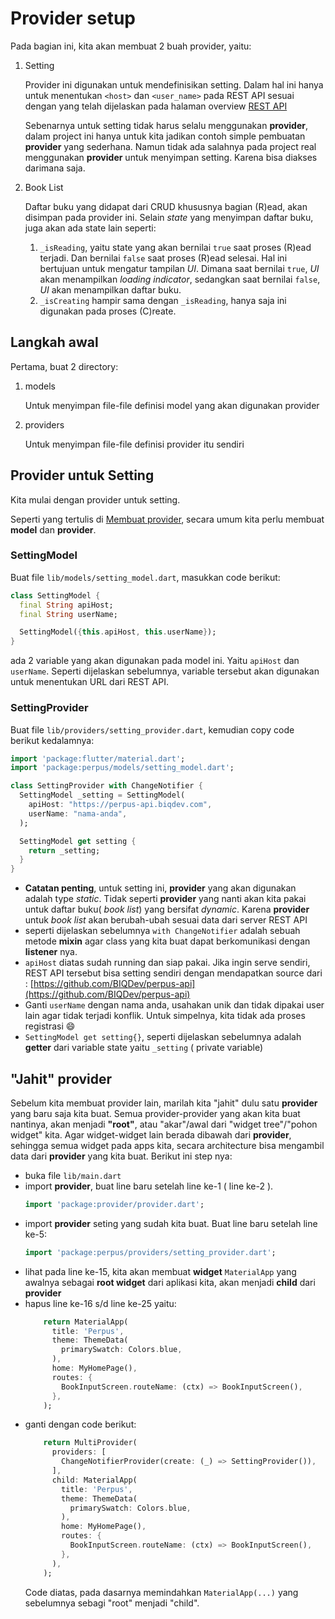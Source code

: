 # Provider setup
Pada bagian ini, kita akan membuat 2 buah provider, yaitu:

1. Setting

    Provider ini digunakan untuk mendefinisikan setting. Dalam hal ini hanya untuk menentukan `<host>` dan `<user_name>` pada REST API sesuai dengan yang telah dijelaskan pada halaman overview [REST API](overview.md#rest-api)
    
    Sebenarnya untuk setting tidak harus selalu menggunakan **provider**, dalam project ini hanya untuk kita jadikan contoh simple pembuatan **provider** yang sederhana. Namun tidak ada salahnya pada project real menggunakan **provider** untuk menyimpan setting. Karena bisa diakses darimana saja.

1. Book List

    Daftar buku yang didapat dari CRUD khususnya bagian (R)ead, akan disimpan pada provider ini. Selain *state* yang menyimpan daftar buku, juga akan ada state lain seperti:
    
    1. `_isReading`, yaitu state yang akan bernilai `true` saat proses (R)ead terjadi. Dan bernilai `false` saat proses (R)ead selesai. Hal ini bertujuan untuk mengatur tampilan *UI*. Dimana  saat bernilai `true`, *UI* akan menampilkan *loading indicator*, sedangkan saat bernilai `false`, *UI* akan menampilkan daftar buku.
    2. `_isCreating` hampir sama dengan `_isReading`, hanya saja ini digunakan pada proses (C)reate.
    
## Langkah awal

Pertama, buat 2 directory:

1. models

    Untuk menyimpan file-file definisi model yang akan digunakan provider
    
2. providers

    Untuk menyimpan file-file definisi provider itu sendiri
    
## Provider untuk Setting

Kita mulai dengan provider untuk setting.

Seperti yang tertulis di [Membuat provider](provider.md#membuat-provider), secara umum kita perlu membuat **model** dan **provider**.

### SettingModel

Buat file `lib/models/setting_model.dart`, masukkan code berikut:

```dart linenums="1"
class SettingModel {
  final String apiHost;
  final String userName;

  SettingModel({this.apiHost, this.userName});
}

```

ada 2 variable yang akan digunakan pada model ini. Yaitu `apiHost` dan `userName`. Seperti dijelaskan sebelumnya, variable tersebut akan digunakan untuk menentukan URL dari REST API.

### SettingProvider

Buat file `lib/providers/setting_provider.dart`, kemudian copy code berikut kedalamnya:

```dart linenums="1"
import 'package:flutter/material.dart';
import 'package:perpus/models/setting_model.dart';

class SettingProvider with ChangeNotifier {
  SettingModel _setting = SettingModel(
    apiHost: "https://perpus-api.biqdev.com",
    userName: "nama-anda",
  );

  SettingModel get setting {
    return _setting;
  }
}
```

- **Catatan penting**, untuk setting ini, **provider** yang akan digunakan adalah type *static*. Tidak seperti **provider** yang nanti akan kita pakai untuk daftar buku( *book list*) yang bersifat *dynamic*. Karena **provider** untuk *book list* akan berubah-ubah sesuai data dari server REST API
- seperti dijelaskan sebelumnya `with ChangeNotifier` adalah sebuah metode **mixin** agar class yang kita buat dapat berkomunikasi dengan **listener** nya.
- `apiHost` diatas sudah running dan siap pakai. Jika ingin serve sendiri, REST API tersebut bisa setting sendiri dengan mendapatkan source dari : [https://github.com/BIQDev/perpus-api](https://github.com/BIQDev/perpus-api)
- Ganti `userName` dengan nama anda, usahakan unik dan tidak dipakai user lain agar tidak terjadi konflik. Untuk simpelnya, kita tidak ada proses registrasi :smile:
- `SettingModel get setting{}`, seperti dijelaskan sebelumnya adalah **getter** dari variable state yaitu `_setting` ( private variable) 

## "Jahit" provider
Sebelum kita membuat provider lain, marilah kita "jahit" dulu satu **provider** yang baru saja kita buat. Semua provider-provider yang akan kita buat nantinya, akan menjadi **"root"**, atau "akar"/awal dari "widget tree"/"pohon widget" kita. Agar widget-widget lain berada dibawah dari **provider**, sehingga semua widget pada apps kita, secara architecture bisa mengambil data dari **provider** yang kita buat. Berikut ini step nya:

- buka file `lib/main.dart`
- import **provider**, buat line baru setelah line ke-1 ( line ke-2 ).
    ```dart linenums="2"
    import 'package:provider/provider.dart';
    ```
- import **provider** seting yang sudah kita buat. Buat line baru setelah line ke-5:
    ```dart linenums="6"
    import 'package:perpus/providers/setting_provider.dart';
    ```
- lihat pada line ke-15, kita akan membuat **widget** `MaterialApp` yang awalnya sebagai **root widget** dari aplikasi kita, akan menjadi **child** dari **provider**
- hapus line ke-16 s/d line ke-25 yaitu:
    ```dart linenums="16"
        return MaterialApp(
          title: 'Perpus',
          theme: ThemeData(
            primarySwatch: Colors.blue,
          ),
          home: MyHomePage(),
          routes: {
            BookInputScreen.routeName: (ctx) => BookInputScreen(),
          },
        );
    ```
- ganti dengan code berikut:
    ```dart linenums="16"
        return MultiProvider(
          providers: [
            ChangeNotifierProvider(create: (_) => SettingProvider()),
          ],
          child: MaterialApp(
            title: 'Perpus',
            theme: ThemeData(
              primarySwatch: Colors.blue,
            ),
            home: MyHomePage(),
            routes: {
              BookInputScreen.routeName: (ctx) => BookInputScreen(),
            },
          ),
        );
    ```
    Code diatas, pada dasarnya memindahkan `MaterialApp(...)` yang sebelumnya sebagi "root" menjadi "child".

 
